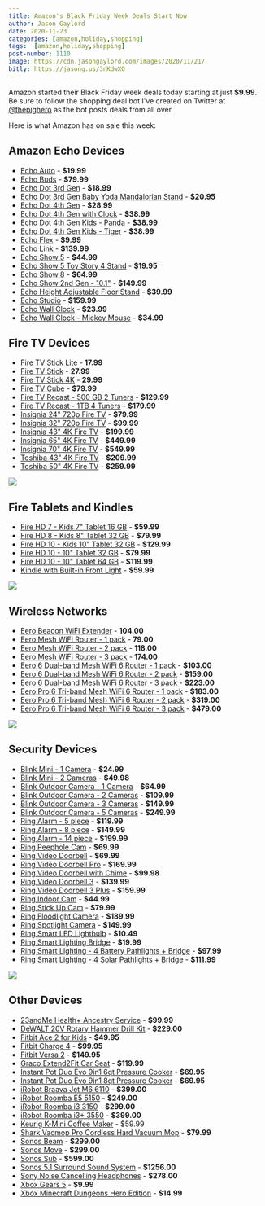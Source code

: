 ```yaml
---
title: Amazon's Black Friday Week Deals Start Now
author: Jason Gaylord
date: 2020-11-23
categories: [amazon,holiday,shopping]
tags:  [amazon,holiday,shopping]
post-number: 1110
image: https://cdn.jasongaylord.com/images/2020/11/21/
bitly: https://jasong.us/3nKdwXG
---
```


Amazon started their Black Friday week deals today starting at just **$9.99**. Be sure to follow the shopping deal bot I've created on Twitter at [@thepighero](https://jasong.us/3pOnWHT) as the bot posts deals from all over.

Here is what Amazon has on sale this week:

## Amazon Echo Devices
- [Echo Auto](https://www.amazon.com/s/ref=as_li_ss_tl?k=Echo+Auto&i=amazon-devices&ref=nb_sb_noss_2&linkCode=ll2&tag=thepighero-20&linkId=953db61ac4cc16a6c862d937273bf28d&language=en_US) - **$19.99**
- [Echo Buds](https://www.amazon.com/Echo-Buds/dp/B07F6VM1S3/ref=as_li_ss_tl?smid=ATVPDKIKX0DER&linkCode=ll1&tag=thepighero-20&linkId=ed3f40b7f83b725a1e22f347fe1bf01c&language=en_US) - **$79.99**
- [Echo Dot 3rd Gen](https://www.amazon.com/Echo-Dot/dp/B07FZ8S74R/ref=as_li_ss_tl?smid=ATVPDKIKX0DER&linkCode=ll1&tag=thepighero-20&linkId=8505b408bc9135158344a12d490bda72&language=en_US) - **$18.99**
- [Echo Dot 3rd Gen Baby Yoda Mandalorian Stand](https://www.amazon.com/s/ref=as_li_ss_tl?k=The+Mandalorian:+The+Child,+Stand+for+Amazon+Echo+Dot&i=amazon-devices&ref=nb_sb_noss_2&linkCode=ll2&tag=thepighero-20&linkId=7fe0d852d1ebc371d185376dc46272b1&language=en_US) - **$20.95**
- [Echo Dot 4th Gen](https://www.amazon.com/dp/B07XJ8C8F5/ref=as_li_ss_tl?ie=UTF8&linkCode=ll1&tag=thepighero-20&linkId=fee3698034ca0d1223bfe90fcd5b46f2&language=en_US) - **$28.99**
- [Echo Dot 4th Gen with Clock](https://www.amazon.com/All-New-Echo-Dot-4th-Gen/dp/B07XJ8C8F7/ref=as_li_ss_tl?smid=ATVPDKIKX0DER&linkCode=ll1&tag=thepighero-20&linkId=6f5ee8b56cbeba0b512dc4e106ed665e&language=en_US) - **$38.99**
- [Echo Dot 4th Gen Kids - Panda](https://www.amazon.com/dp/B084J4MJCK/ref=as_li_ss_tl?th=1&linkCode=ll1&tag=thepighero-20&linkId=9ba7cabcb714f2173957dc587ef1b23f&language=en_US) - **$38.99**
- [Echo Dot 4th Gen Kids - Tiger](https://www.amazon.com/dp/B084J4QQK1/ref=as_li_ss_tl?ie=UTF8&linkCode=ll1&tag=thepighero-20&linkId=311f971c1cf5354aa3be01389c18af5d&language=en_US) - **$38.99**
- [Echo Flex](https://www.amazon.com/Echo-Flex/dp/B07MLY3JKV/ref=as_li_ss_tl?smid=ATVPDKIKX0DER&linkCode=ll1&tag=thepighero-20&linkId=7b21e64216c70a9e0dd39f02e3544eb5&language=en_US) - **$9.99**
- [Echo Link](https://www.amazon.com/Echo-Link-Stream-stereo-system/dp/B0798DVZCY/ref=as_li_ss_tl?smid=ATVPDKIKX0DER&linkCode=ll1&tag=thepighero-20&linkId=467b4b446d2f9e87bd20f432fcf9f7f7&language=en_US) - **$139.99**
- [Echo Show 5](https://www.amazon.com/Introducing-Echo-Show-Compact-Charcoal/dp/B07HZLHPKP/ref=as_li_ss_tl?smid=ATVPDKIKX0DER&linkCode=ll1&tag=thepighero-20&linkId=80bfad2c93c1b1f7b64a3dc5c49614d5&language=en_US) - **$44.99**
- [Echo Show 5 Toy Story 4 Stand](https://www.amazon.com/Made-Amazon-OtterBox-Stand-Echo/dp/B07VYW4894/ref=as_li_ss_tl?smid=ATVPDKIKX0DER&linkCode=ll1&tag=thepighero-20&linkId=bfb39c0efa8af9108e8f6803d9a9bcc5&language=en_US) - **$19.95**
- [Echo Show 8](https://www.amazon.com/Echo-Show-8/dp/B07PF1Y28C/ref=as_li_ss_tl?smid=ATVPDKIKX0DER&linkCode=ll1&tag=thepighero-20&linkId=9bea300f600fa1a83060368deebef26d&language=en_US) - **$64.99**
- [Echo Show 2nd Gen - 10.1"](https://www.amazon.com/All-new-Echo-Show-2nd-Gen/dp/B077THMYGN/ref=as_li_ss_tl?smid=ATVPDKIKX0DER&th=1&linkCode=ll1&tag=thepighero-20&linkId=92d2afbd05adb5ded6bd9a5a3b0b722e&language=en_US) - **$149.99**
- [Echo Height Adjustable Floor Stand](https://www.amazon.com/Amazon-Height-Adjustable-Floor-Stand/dp/B07RB83C7B/ref=as_li_ss_tl?smid=ATVPDKIKX0DER&linkCode=ll1&tag=thepighero-20&linkId=a41dd77dc99bdda0dedea45199c293f6&language=en_US) - **$39.99**
- [Echo Studio](https://www.amazon.com/Echo-Studio/dp/B07G9Y3ZMC/ref=as_li_ss_tl?smid=ATVPDKIKX0DER&linkCode=ll1&tag=thepighero-20&linkId=b4c3b65bafee4d9472abc71f45db1cbf&language=en_US) - **$159.99**
- [Echo Wall Clock](https://www.amazon.com/Introducing-Echo-Wall-Clock---An-Echo-companion-to-see-timers-at-a-glance./dp/B07FQDMKFT/ref=as_li_ss_tl?smid=ATVPDKIKX0DER&linkCode=ll1&tag=thepighero-20&linkId=d1d5fd0c320f4a2b43adf8e8443704c1&language=en_US) - **$23.99**
- [Echo Wall Clock - Mickey Mouse](https://www.amazon.com/Echo-Wall-Clock-requires-compatible/dp/B07VZ2W7L4/ref=as_li_ss_tl?smid=ATVPDKIKX0DER&linkCode=ll1&tag=thepighero-20&linkId=0a84cc5b98ffa122da46a9ed1289eb15&language=en_US) - **$34.99**

## Fire TV Devices
- [Fire TV Stick Lite](https://www.amazon.com/fire-tv-stick-lite/dp/B07YNLBS7R/ref=as_li_ss_tl?smid=ATVPDKIKX0DER&linkCode=ll1&tag=thepighero-20&linkId=e44d739605915801be94bdf507fd338c&language=en_US) - **17.99**
- [Fire TV Stick](https://www.amazon.com/all-new-fire-tv-stick-with-alexa-voice-remote/dp/B07ZZVX1F2/ref=as_li_ss_tl?smid=ATVPDKIKX0DER&linkCode=ll1&tag=thepighero-20&linkId=91dc1883a4aa891749be97004a086e2c&language=en_US) - **27.99**
- [Fire TV Stick 4K](https://www.amazon.com/Fire-TV-Stick-4K-with-Alexa-Voice-Remote/dp/B079QHML21/ref=as_li_ss_tl?smid=ATVPDKIKX0DER&linkCode=ll1&tag=thepighero-20&linkId=fd48a706b9a801344190985fe9aef6ef&language=en_US) - **29.99**
- [Fire TV Cube](https://www.amazon.com/all-new-fire-tv-cube-with-alexa-voice-remote/dp/B07KGVB6D6/ref=as_li_ss_tl?smid=ATVPDKIKX0DER&linkCode=ll1&tag=thepighero-20&linkId=600a692a9fe515f05ca468327d2d357f&language=en_US) - **$79.99**
- [Fire TV Recast - 500 GB 2 Tuners](https://www.amazon.com/Fire-TV-Recast-over-the-air-DVR-500GB-75-hours/dp/B01J6A6H74/ref=as_li_ss_tl?smid=ATVPDKIKX0DER&linkCode=ll1&tag=thepighero-20&linkId=6cfb39d507b01f473396abbca81be807&language=en_US) - **$129.99**
- [Fire TV Recast - 1TB 4 Tuners](https://www.amazon.com/Fire-TV-Recast-over-the-air-DVR-500GB-75-hours/dp/B01J6A6H74/ref=as_li_ss_tl?smid=ATVPDKIKX0DER&linkCode=ll1&tag=thepighero-20&linkId=74b5dac9662b8d63353053cdee682c05&language=en_US) - **$179.99**
- [Insignia 24" 720p Fire TV](https://www.amazon.com/All-New-Insignia-NS-24DF310NA21-24-inch-Smart/dp/B0874YZVWK/ref=as_li_ss_tl?smid=ANSF0RE9FUP82&linkCode=ll1&tag=thepighero-20&linkId=2a96b75d4cafb50fc7cdf33e34300951&language=en_US) - **$79.99**
- [Insignia 32" 720p Fire TV](https://www.amazon.com/dp/B08BG4HS1L/ref=as_li_ss_tl?ie=UTF8&linkCode=ll1&tag=thepighero-20&linkId=d601f594e4d80efe16b1c747a1de2b6e&language=en_US) - **$99.99**
- [Insignia 43" 4K Fire TV](https://www.amazon.com/All-New-Insignia-NS-43DF710NA21-43-inch-Smart/dp/B086VRY8GZ/ref=as_li_ss_tl?smid=ANSF0RE9FUP82&linkCode=ll1&tag=thepighero-20&linkId=9877a3cbbee53143cc02a2f8da3ada70&language=en_US) - **$199.99**
- [Insignia 65" 4K Fire TV](https://www.amazon.com/All-New-Insignia-NS-43DF710NA21-43-inch-Smart/dp/B08CVTKRJG/ref=as_li_ss_tl?smid=ANSF0RE9FUP82&th=1&linkCode=ll1&tag=thepighero-20&linkId=6c5b78a22afbcc10644f599064a45bc9&language=en_US) - **$449.99**
- [Insignia 70" 4K Fire TV](https://www.amazon.com/All-New-Insignia-NS-43DF710NA21-43-inch-Smart/dp/B08CVV2Z32/ref=as_li_ss_tl?smid=ANSF0RE9FUP82&th=1&linkCode=ll1&tag=thepighero-20&linkId=0238541813573f7159ba83ca77197e23&language=en_US) - **$549.99**
- [Toshiba 43" 4K Fire TV](https://www.amazon.com/All-New-Toshiba-43LF621U21-43-inch-Vision/dp/B0874XJYW8/ref=as_li_ss_tl?smid=ANSF0RE9FUP82&linkCode=ll1&tag=thepighero-20&linkId=d315a0f0d5a2c7bd0be2119eac3d818f&language=en_US) - **$209.99**
- [Toshiba 50" 4K Fire TV](https://www.amazon.com/All-New-Toshiba-43LF621U21-43-inch-Vision/dp/B086VR2KY8/ref=as_li_ss_tl?smid=ANSF0RE9FUP82&th=1&linkCode=ll1&tag=thepighero-20&linkId=42d1c322d8fef99bb4e1904563f47a4c&language=en_US) - **$259.99**

<a href="https://www.amazon.com/Fire-TV-Stick-4K-with-Alexa-Voice-Remote/dp/B079QHML21/ref=as_li_ss_il?smid=ATVPDKIKX0DER&linkCode=li2&tag=thepighero-20&linkId=959f2b067bd133dca38f0ff74d0fe29a&language=en_US" target="_blank"><img border="0" src="//ws-na.amazon-adsystem.com/widgets/q?_encoding=UTF8&ASIN=B079QHML21&Format=_SL160_&ID=AsinImage&MarketPlace=US&ServiceVersion=20070822&WS=1&tag=thepighero-20&language=en_US" ></a><img src="https://ir-na.amazon-adsystem.com/e/ir?t=thepighero-20&language=en_US&l=li2&o=1&a=B079QHML21" width="1" height="1" border="0" alt="" style="border:none !important; margin:0px !important;" />

## Fire Tablets and Kindles
- [Fire HD 7 - Kids 7" Tablet 16 GB](https://www.amazon.com/Fire-7-Kids-Edition-Tablet/dp/B07H8WS1FT/ref=as_li_ss_tl?smid=ATVPDKIKX0DER&linkCode=ll1&tag=thepighero-20&linkId=802b4dbb86657ac0416d21da927a9afb&language=en_US) - **$59.99**
- [Fire HD 8 - Kids 8" Tablet 32 GB](https://www.amazon.com/All-New-Fire-HD-8-Kids-Edition-Tablet/dp/B07WDDT3G5/ref=as_li_ss_tl?smid=ATVPDKIKX0DER&linkCode=ll1&tag=thepighero-20&linkId=bb8f0f704ed1ba6184da516b3fdb2121&language=en_US) - **$79.99**
- [Fire HD 10 - Kids 10" Tablet 32 GB](https://www.amazon.com/Fire-HD-10-Kids-Edition/dp/B07KD7K4B1/ref=as_li_ss_tl?smid=ATVPDKIKX0DER&linkCode=ll1&tag=thepighero-20&linkId=864c8ba53abcf42cd89f6a4554cf28f6&language=en_US) - **$129.99**
- [Fire HD 10 - 10" Tablet 32 GB](https://www.amazon.com/Fire-HD-10/dp/B07KD6BTCZ/ref=as_li_ss_tl?smid=ATVPDKIKX0DER&linkCode=ll1&tag=thepighero-20&linkId=db7e7f145b4c5ea113d1c923bee98401&language=en_US) - **$79.99**
- [Fire HD 10 - 10" Tablet 64 GB](https://www.amazon.com/Fire-HD-10/dp/B07KD58DQS/ref=as_li_ss_tl?smid=ATVPDKIKX0DER&th=1&linkCode=ll1&tag=thepighero-20&linkId=f7e27d0f65897288120340c1ee0a53bf&language=en_US) - **$119.99**
- [Kindle with Built-in Front Light](https://www.amazon.com/Kindle-Now-with-Built-in-Front-Light/dp/B07978J597/ref=as_li_ss_tl?smid=ATVPDKIKX0DER&linkCode=ll1&tag=thepighero-20&linkId=8a5f67f85faed9ee4c799929c30aba78&language=en_US) - **$59.99**

<a href="https://www.amazon.com/Fire-7-Kids-Edition-Tablet/dp/B07H8WS1FT/ref=as_li_ss_il?smid=ATVPDKIKX0DER&linkCode=li2&tag=thepighero-20&linkId=d8d9d546fd04abdb56c27449c46fb6a5&language=en_US" target="_blank"><img border="0" src="//ws-na.amazon-adsystem.com/widgets/q?_encoding=UTF8&ASIN=B07H8WS1FT&Format=_SL160_&ID=AsinImage&MarketPlace=US&ServiceVersion=20070822&WS=1&tag=thepighero-20&language=en_US" ></a><img src="https://ir-na.amazon-adsystem.com/e/ir?t=thepighero-20&language=en_US&l=li2&o=1&a=B07H8WS1FT" width="1" height="1" border="0" alt="" style="border:none !important; margin:0px !important;" />

## Wireless Networks
- [Eero Beacon WiFi Extender](https://www.amazon.com/eero-Advanced-Wireless-Nightlight-Networks/dp/B077CDGS9S/ref=as_li_ss_tl?dchild=1&keywords=Eero+Pro+6&qid=1606148862&s=amazon-devices&sr=1-8&linkCode=ll1&tag=thepighero-20&linkId=83967fc1b84165471cb47d00e5ca10b2&language=en_US) - **104.00**
- [Eero Mesh WiFi Router - 1 pack](https://www.amazon.com/Introducing-Amazon-eero-mesh-router/dp/B07WGJ8ZD3/ref=as_li_ss_tl?dchild=1&keywords=Eero+Pro+6&qid=1606148862&s=amazon-devices&sr=1-12&linkCode=ll1&tag=thepighero-20&linkId=ac444b535cdd0797494c437ff5298339&language=en_US) - **79.00**
- [Eero Mesh WiFi Router - 2 pack](https://www.amazon.com/Introducing-Amazon-eero-mesh-router/dp/B08B2M8LKG/ref=as_li_ss_tl?dchild=1&keywords=Eero+Pro+6&qid=1606148862&s=amazon-devices&sr=1-12&th=1&linkCode=ll1&tag=thepighero-20&linkId=8adec47b5d51d6891a8e4d41c11a3322&language=en_US) - **118.00**
- [Eero Mesh WiFi Router - 3 pack](https://www.amazon.com/Introducing-eero-mesh-WiFi-system-3-pack-/dp/B07WMLPSRL/ref=as_li_ss_tl?dchild=1&keywords=Eero+Pro+6&qid=1606148862&s=amazon-devices&sr=1-11&linkCode=ll1&tag=thepighero-20&linkId=4d15816e95dc3089d72fb310eb3d5ab2&language=en_US) - **174.00**
- [Eero 6 Dual-band Mesh WiFi 6 Router - 1 pack](https://www.amazon.com/Staging-Product-Not-Retail-Sale/dp/B085VM9ZDD/ref=as_li_ss_tl?dchild=1&keywords=Eero+Pro+6&qid=1606148862&s=amazon-devices&sr=1-5&th=1&linkCode=ll1&tag=thepighero-20&linkId=5d381f204295912143396ba50135e543&language=en_US) - **$103.00**
- [Eero 6 Dual-band Mesh WiFi 6 Router - 2 pack](https://www.amazon.com/Staging-Product-Not-Retail-Sale/dp/B085WS7H6K/ref=as_li_ss_tl?dchild=1&keywords=Eero+Pro+6&qid=1606148862&s=amazon-devices&sr=1-5&linkCode=ll1&tag=thepighero-20&linkId=b0402e5c820aa6a1074a62d37d7a26e6&language=en_US) - **$159.00**
- [Eero 6 Dual-band Mesh WiFi 6 Router - 3 pack](https://www.amazon.com/Amazon-eero-6-3-pack/dp/B085WSCTS4/ref=as_li_ss_tl?dchild=1&keywords=Eero+Pro+6&qid=1606149506&sr=8-3&linkCode=ll1&tag=thepighero-20&linkId=9600ee77048c11e72386562e0690e2ce&language=en_US) - **$223.00**
- [Eero Pro 6 Tri-band Mesh WiFi 6 Router - 1 pack](https://www.amazon.com/Eero-Pro-6-Router/dp/B085VNCZHL/ref=as_li_ss_tl?dchild=1&keywords=Eero+Pro+6&qid=1606148862&s=amazon-devices&sr=1-1&linkCode=ll1&tag=thepighero-20&linkId=e2efeae1d0aba5666089c4805f8d09da&language=en_US) - **$183.00**
- [Eero Pro 6 Tri-band Mesh WiFi 6 Router - 2 pack](https://www.amazon.com/Eero-Pro-6-Router/dp/B085VNCZHL/ref=as_li_ss_tl?dchild=1&keywords=Eero+Pro+6&qid=1606148862&s=amazon-devices&sr=1-1&linkCode=ll1&tag=thepighero-20&linkId=59d4b41f78c31cb87a33cbd401de84f0&language=en_US) - **$319.00**
- [Eero Pro 6 Tri-band Mesh WiFi 6 Router - 3 pack](https://www.amazon.com/Amazon-eero-pro-6-3-pack/dp/B085VNCZHZ/ref=as_li_ss_tl?dchild=1&keywords=Eero+Pro+6&qid=1606149506&sr=8-1&linkCode=ll1&tag=thepighero-20&linkId=3879d1e9c964efc33a3538603a6efcc6&language=en_US) - **$479.00**

<a href="https://www.amazon.com/Eero-Pro-6-Router/dp/B085VNCZHL/ref=as_li_ss_il?dchild=1&keywords=Eero+Pro+6&qid=1606148862&s=amazon-devices&sr=1-1&linkCode=li2&tag=thepighero-20&linkId=d92b45795a1ca56300153c4648922e09&language=en_US" target="_blank"><img border="0" src="//ws-na.amazon-adsystem.com/widgets/q?_encoding=UTF8&ASIN=B085VNCZHL&Format=_SL160_&ID=AsinImage&MarketPlace=US&ServiceVersion=20070822&WS=1&tag=thepighero-20&language=en_US" ></a><img src="https://ir-na.amazon-adsystem.com/e/ir?t=thepighero-20&language=en_US&l=li2&o=1&a=B085VNCZHL" width="1" height="1" border="0" alt="" style="border:none !important; margin:0px !important;" />

## Security Devices
- [Blink Mini - 1 Camera](https://www.amazon.com/Blink-Mini-Indoor-Camera/dp/B07X6C9RMF/ref=as_li_ss_tl?smid=ATVPDKIKX0DER&linkCode=ll1&tag=thepighero-20&linkId=bcd3596d5a4bdfc61af8b174890a79d9&language=en_US) - **$24.99**
- [Blink Mini - 2 Cameras](https://www.amazon.com/Blink-Mini-Indoor-Camera/dp/B07X27VK3D/ref=as_li_ss_tl?smid=ATVPDKIKX0DER&th=1&linkCode=ll1&tag=thepighero-20&linkId=cc42d8d95650a5904526eb5e974014e8&language=en_US) - **$49.98**
- [Blink Outdoor Camera - 1 Camera](https://www.amazon.com/Blink-Outdoor-Wireless-Security-Camera/dp/B086DKSYTS/ref=as_li_ss_tl?smid=ATVPDKIKX0DER&linkCode=ll1&tag=thepighero-20&linkId=ea5971a8b720d053a13ef8a6e1590d01&language=en_US) - **$64.99**
- [Blink Outdoor Camera - 2 Cameras](https://www.amazon.com/Blink-Outdoor-Wireless-Security-Camera/dp/B086DL32R3/ref=as_li_ss_tl?smid=ATVPDKIKX0DER&th=1&linkCode=ll1&tag=thepighero-20&linkId=9c3ad28dc34d33f8293f865de3a486c5&language=en_US) - **$109.99**
- [Blink Outdoor Camera - 3 Cameras](https://www.amazon.com/Blink-Outdoor-Wireless-Security-Camera/dp/B086DKSHQ4/ref=as_li_ss_tl?smid=ATVPDKIKX0DER&th=1&linkCode=ll1&tag=thepighero-20&linkId=a34f4a6764d6ed44b91dca489209968b&language=en_US) - **$149.99**
- [Blink Outdoor Camera - 5 Cameras](https://www.amazon.com/Blink-Outdoor-Wireless-Security-Camera/dp/B086DKGCFP/ref=as_li_ss_tl?smid=ATVPDKIKX0DER&th=1&linkCode=ll1&tag=thepighero-20&linkId=e224f3455abb890e2fb966498ea06f8b&language=en_US) - **$249.99**
- [Ring Alarm - 5 piece](https://www.amazon.com/All-new-Ring-Alarm-8-piece-kit/dp/B07ZDTXJ93/ref=as_li_ss_tl?smid=ATVPDKIKX0DER&th=1&linkCode=ll1&tag=thepighero-20&linkId=df700cec4f1a72a80a808278ef390ec1&language=en_US) - **$119.99**
- [Ring Alarm - 8 piece](https://www.amazon.com/All-new-Ring-Alarm-8-piece-kit/dp/B07ZPMCW64/ref=as_li_ss_tl?smid=ATVPDKIKX0DER&linkCode=ll1&tag=thepighero-20&linkId=f9cf5804c53ed44c27307a3fca01d6cf&language=en_US) - **$149.99**
- [Ring Alarm - 14 piece](https://www.amazon.com/All-new-Ring-Alarm-8-piece-kit/dp/B084YCCX7X/ref=as_li_ss_tl?smid=ATVPDKIKX0DER&th=1&linkCode=ll1&tag=thepighero-20&linkId=03a0a82f0d34461b0116917565b67b38&language=en_US) - **$199.99**
- [Ring Peephole Cam](https://www.amazon.com/Ring-Peephole-Cam-doorbell-installation/dp/B07WHMQNPC/ref=as_li_ss_tl?smid=ATVPDKIKX0DER&linkCode=ll1&tag=thepighero-20&linkId=be7ca5923099aa99cb977b030b81c093&language=en_US) - **$69.99**
- [Ring Video Doorbell](https://www.amazon.com/Ring-Video-Doorbell/dp/B07WGJ8XWZ/ref=as_li_ss_tl?ref_=Oct_DLandingS_D_315d8153_60&smid=ATVPDKIKX0DER&linkCode=ll1&tag=thepighero-20&linkId=6375cb734dd3e850d50fb924d2ed57bf&language=en_US) - **$69.99**
- [Ring Video Doorbell Pro](https://www.amazon.com/Ring-Doorbell-Pro/dp/B01DM6BDA4/ref=as_li_ss_tl?smid=ATVPDKIKX0DER&linkCode=ll1&tag=thepighero-20&linkId=575f29ebae1016f9f8fa5e260a0b4798&language=en_US) - **$169.99**
- [Ring Video Doorbell with Chime](https://www.amazon.com/deal/315d8153/ref=as_li_ss_tl?smid=ATVPDKIKX0DER&linkCode=ll2&tag=thepighero-20&linkId=7a2260adac5416bd10f4985268279a25&language=en_US) - **$99.98**
- [Ring Video Doorbell 3](https://www.amazon.com/Ring-Video-Doorbell-3/dp/B0849J7W5X/ref=as_li_ss_tl?smid=ATVPDKIKX0DER&linkCode=ll1&tag=thepighero-20&linkId=d8e66448619bbfb1feee044feeb07c87&language=en_US) - **$139.99**
- [Ring Video Doorbell 3 Plus](https://www.amazon.com/Ring-Video-Doorbell-3-Plus/dp/B07WLP395R/ref=as_li_ss_tl?smid=ATVPDKIKX0DER&linkCode=ll1&tag=thepighero-20&linkId=0e842f9de64c9d1220a1acd8792cf166&language=en_US) - **$159.99**
- [Ring Indoor Cam](https://www.amazon.com/Introducing-Ring-Indoor-Cam-Compact-Plug-In-HD-security-camera-with-two-way-talk-White-Works-with-Alexa-/dp/B07Q9VBYV8/ref=as_li_ss_tl?smid=ATVPDKIKX0DER&linkCode=ll1&tag=thepighero-20&linkId=41eb79dcfdbfb70921799d4caa01b644&language=en_US) - **$44.99**
- [Ring Stick Up Cam](https://www.amazon.com/All-new-Ring-Stick-Up-Cam-Battery-HD-security-camera-with-two-way-talk-Works-with-Alexa-/dp/B07Q6ZZFLS/ref=as_li_ss_tl?smid=ATVPDKIKX0DER&linkCode=ll1&tag=thepighero-20&linkId=606e00bdc9ccd4d1d98822c344f2ad12&language=en_US) - **$79.99**
- [Ring Floodlight Camera](https://www.amazon.com/Ring-Floodlight-Camera-Motion-Activated-Security/dp/B0727XJQLD/ref=as_li_ss_tl?smid=ATVPDKIKX0DER&linkCode=ll1&tag=thepighero-20&linkId=2ca609ac013f57ef3d930fd5589e3db9&language=en_US) - **$189.99**
- [Ring Spotlight Camera](https://www.amazon.com/Ring-Spotlight-Battery-Security-Two-Way/dp/B0758L64L9/ref=as_li_ss_tl?smid=ATVPDKIKX0DER&linkCode=ll1&tag=thepighero-20&linkId=8fa1cd036363e4dc0e536941dadf4543&language=en_US) - **$149.99**
- [Ring Smart LED Lightbulb](https://www.amazon.com/dp/B07YP9VK7Q/ref=as_li_ss_tl?th=1&linkCode=ll1&tag=thepighero-20&linkId=a3cffb2cbe7988a14dbed99858c9ca36&language=en_US) - **$10.49**
- [Ring Smart Lighting Bridge](https://www.amazon.com/Introducing-Ring-Smart-Lighting-Bridge/dp/B07KXBX65F/ref=as_li_ss_tl?smid=ATVPDKIKX0DER&linkCode=ll1&tag=thepighero-20&linkId=25f0a4be015ff81e246a9fb5921fe102&language=en_US) - **$19.99**
- [Ring Smart Lighting - 4 Battery Pathlights + Bridge](https://www.amazon.com/Introducing-Ring-Smart-Lighting-Pathlight/dp/B07L3HCC3W/ref=as_li_ss_tl?smid=ATVPDKIKX0DER&linkCode=ll1&tag=thepighero-20&linkId=6a27080d47cf83a803799512eb3fed46&language=en_US) - **$97.99**
- [Ring Smart Lighting - 4 Solar Pathlights + Bridge](https://www.amazon.com/Introducing-Ring-Solar-Pathlight-Motion-Sensor/dp/B082JZXL1R/ref=as_li_ss_tl?smid=ATVPDKIKX0DER&linkCode=ll1&tag=thepighero-20&linkId=3c148fa2ab1dd76ea30f1460d51b5dd9&language=en_US) - **$111.99**

<a href="https://www.amazon.com/Ring-Video-Doorbell-3-Plus/dp/B07WLP395R/ref=as_li_ss_il?smid=ATVPDKIKX0DER&linkCode=li2&tag=thepighero-20&linkId=5dd6385bb998c850d2877765eaa93452&language=en_US" target="_blank"><img border="0" src="//ws-na.amazon-adsystem.com/widgets/q?_encoding=UTF8&ASIN=B07WLP395R&Format=_SL160_&ID=AsinImage&MarketPlace=US&ServiceVersion=20070822&WS=1&tag=thepighero-20&language=en_US" ></a><img src="https://ir-na.amazon-adsystem.com/e/ir?t=thepighero-20&language=en_US&l=li2&o=1&a=B07WLP395R" width="1" height="1" border="0" alt="" style="border:none !important; margin:0px !important;" />

## Other Devices
- [23andMe Health+ Ancestry Service](https://www.amazon.com/23andMe-DNA-Test-Ancestry-Personal/dp/B01G7PYQTM/ref=as_li_ss_tl?smid=A1KWJVS57NX03I&linkCode=ll1&tag=thepighero-20&linkId=8a33bad9b891b024b9245c4ff55fdee1&language=en_US) - **$99.99**
- [DeWALT 20V Rotary Hammer Drill Kit](https://www.amazon.com/DEWALT-DCH133M2-Brushless-D-Handle-Rotary/dp/B01M4LXUD2/ref=as_li_ss_tl?s=hi&ie=UTF8&qid=1606154832&sr=1-1&linkCode=ll1&tag=thepighero-20&linkId=6bc365db07b0b6064267faf5750348b1&language=en_US) - **$229.00**
- [Fitbit Ace 2 for Kids](https://www.amazon.com/deal/ae3635bc/ref=as_li_ss_tl?showVariations=true&smid=ATVPDKIKX0DER&linkCode=ll2&tag=thepighero-20&linkId=3f42d5f8ebb78f34606e01f7e953271d&language=en_US) - **$49.95**
- [Fitbit Charge 4](https://www.amazon.com/deal/ae3635bc/ref=as_li_ss_tl?showVariations=true&smid=ATVPDKIKX0DER&linkCode=ll2&tag=thepighero-20&linkId=3f42d5f8ebb78f34606e01f7e953271d&language=en_US) - **$99.95**
- [Fitbit Versa 2](https://www.amazon.com/deal/ae3635bc/ref=as_li_ss_tl?showVariations=true&smid=ATVPDKIKX0DER&linkCode=ll2&tag=thepighero-20&linkId=3f42d5f8ebb78f34606e01f7e953271d&language=en_US) - **$149.95**
- [Graco Extend2Fit Car Seat](https://www.amazon.com/deal/e770316d/ref=as_li_ss_tl?showVariations=true&smid=ATVPDKIKX0DER&linkCode=ll2&tag=thepighero-20&linkId=f01a9d68429608a5faaf218b26b56d31&language=en_US) - **$119.99**
- [Instant Pot Duo Evo 9in1 6qt Pressure Cooker](https://www.amazon.com/Instant-Pot-Duo-Evo-Plus/dp/B07W55DDFB/ref=as_li_ss_tl?smid=ATVPDKIKX0DER&th=1&linkCode=ll1&tag=thepighero-20&linkId=10be3562c338fb2eb5e01ab008bd07ca&language=en_US) - **$69.95**
- [Instant Pot Duo Evo 9in1 8qt Pressure Cooker](https://www.amazon.com/Instant-Pot-Duo-Evo-Plus/dp/B07WL1XBBD/ref=as_li_ss_tl?smid=ATVPDKIKX0DER&th=1&linkCode=ll1&tag=thepighero-20&linkId=b0f49a54b4d0d74fbb9d265a205165ec&language=en_US) - **$69.95**
- [iRobot Braava Jet M6 6110](https://www.amazon.com/deal/59220f20/ref=as_li_ss_tl?showVariations=true&smid=ATVPDKIKX0DER&linkCode=ll2&tag=thepighero-20&linkId=11f2424e0b61fd8ba9b9856d0ff054cb&language=en_US) - **$399.00**
- [iRobot Roomba E5 5150](https://www.amazon.com/deal/59220f20/ref=as_li_ss_tl?showVariations=true&smid=ATVPDKIKX0DER&linkCode=ll2&tag=thepighero-20&linkId=11f2424e0b61fd8ba9b9856d0ff054cb&language=en_US) - **$249.00**
- [iRobot Roomba i3 3150](https://www.amazon.com/deal/59220f20/ref=as_li_ss_tl?showVariations=true&smid=ATVPDKIKX0DER&linkCode=ll2&tag=thepighero-20&linkId=11f2424e0b61fd8ba9b9856d0ff054cb&language=en_US) - **$299.00**
- [iRobot Roomba i3+ 3550](https://www.amazon.com/deal/59220f20/ref=as_li_ss_tl?showVariations=true&smid=ATVPDKIKX0DER&linkCode=ll2&tag=thepighero-20&linkId=11f2424e0b61fd8ba9b9856d0ff054cb&language=en_US) - **$399.00**
- [Keurig K-Mini Coffee Maker](https://www.amazon.com/deal/45942e0f/ref=as_li_ss_tl?showVariations=true&smid=ATVPDKIKX0DER&linkCode=ll2&tag=thepighero-20&linkId=1577add8ef2c34301718a7fa0c0ed098&language=en_US) - $59.99
- [Shark Vacmop Pro Cordless Hard Vacuum Mop](https://www.amazon.com/Shark-VACMOP-Cordless-Disposable-Charcoal/dp/B084BS1J9K/ref=as_li_ss_tl?smid=ATVPDKIKX0DER&linkCode=ll1&tag=thepighero-20&linkId=19f053d619caca71b84722fad283e44f&language=en_US) - **$79.99**
- [Sonos Beam](https://www.amazon.com/deal/5656341b/ref=as_li_ss_tl?showVariations=true&smid=ATVPDKIKX0DER&linkCode=ll2&tag=thepighero-20&linkId=1a306d0253e643aa3a5d05beb8a58bb0&language=en_US) - **$299.00**
- [Sonos Move](https://www.amazon.com/deal/5656341b/ref=as_li_ss_tl?showVariations=true&smid=ATVPDKIKX0DER&linkCode=ll2&tag=thepighero-20&linkId=1a306d0253e643aa3a5d05beb8a58bb0&language=en_US) - **$299.00**
- [Sonos Sub](https://www.amazon.com/deal/5656341b/ref=as_li_ss_tl?showVariations=true&smid=ATVPDKIKX0DER&linkCode=ll2&tag=thepighero-20&linkId=1a306d0253e643aa3a5d05beb8a58bb0&language=en_US) - **$599.00**
- [Sonos 5.1 Surround Sound System](https://www.amazon.com/All-new-Sonos-Beam-built-Streaming/dp/B088MZ8CV7/ref=as_li_ss_tl?ref_=Oct_DLandingS_D_5656341b_63&smid=ATVPDKIKX0DER&th=1&linkCode=ll1&tag=thepighero-20&linkId=af10dacc0a3b84aa1a87062a28d4aed5&language=en_US) - **$1256.00**
- [Sony Noise Cancelling Headphones](https://www.amazon.com/Sony-WH-1000XM4-Canceling-Headphones-phone-call/dp/B0863TXGM3/ref=as_li_ss_tl?smid=ATVPDKIKX0DER&linkCode=ll1&tag=thepighero-20&linkId=17516ef379e036bda3281f890c525ff0&language=en_US) - **$278.00**
- [Xbox Gears 5](https://www.amazon.com/s/ref=as_li_ss_tl?hidden-keywords=B013GZ67Y8+%7C+B07DJRPZWY+%7C+B00ZPT59YS+%7C+B07DJZHQPX+%7C+B08DD5559K+%7C+B083XW6CJN+%7C+B081472NC7+%7C+B07JVF7M28+%7C+B07DJY4FRP+%7C+B00DB9JV5W+%7C+B00ZMBMO06&smid=ATVPDKIKX0DER&ref=gbps_tit___b05bc17b&linkCode=ll2&tag=thepighero-20&linkId=fe527dce4de2aa1385afcbd61897b7c4&language=en_US) - **$9.99**
- [Xbox Minecraft Dungeons Hero Edition](https://www.amazon.com/s/ref=as_li_ss_tl?hidden-keywords=B013GZ67Y8+%7C+B07DJRPZWY+%7C+B00ZPT59YS+%7C+B07DJZHQPX+%7C+B08DD5559K+%7C+B083XW6CJN+%7C+B081472NC7+%7C+B07JVF7M28+%7C+B07DJY4FRP+%7C+B00DB9JV5W+%7C+B00ZMBMO06&smid=ATVPDKIKX0DER&ref=gbps_tit___b05bc17b&linkCode=ll2&tag=thepighero-20&linkId=fe527dce4de2aa1385afcbd61897b7c4&language=en_US) - **$14.99**